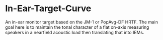 # In-Ear-Target-Curve
An in-ear monitor target based on the JM-1 or PopAvg-DF HRTF. The main goal here is to maintain the tonal character of a flat on-axis measuring speakers in a nearfield acoustic load then translating that into IEMs.
